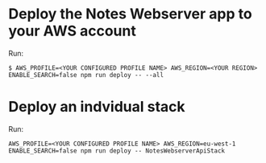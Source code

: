 # Deploy the Notes Webserver app to your AWS account

Run:

```
$ AWS_PROFILE=<YOUR CONFIGURED PROFILE NAME> AWS_REGION=<YOUR REGION> ENABLE_SEARCH=false npm run deploy -- --all
```

# Deploy an indvidual stack

Run:

```
AWS_PROFILE=<YOUR CONFIGURED PROFILE NAME> AWS_REGION=eu-west-1 ENABLE_SEARCH=false npm run deploy -- NotesWebserverApiStack
```
